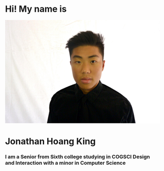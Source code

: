 # Hi! My name is 
![me](/pictures/me.jpg)
# **Jonathan Hoang King**
### I am a Senior from Sixth college studying in COGSCI Design and Interaction with a minor in Computer Science